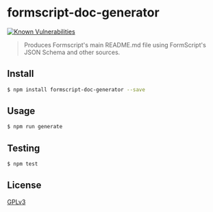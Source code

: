# formscript-doc-generator

[![Known Vulnerabilities](https://snyk.io/test/github/wmfs/formscript/badge.svg?targetFile=packages%2Fformscript-doc-generator%2Fpackage.json)](https://snyk.io/test/github/wmfs/formscript?targetFile=packages%2Fformscript-doc-generator%2Fpackage.json)

> Produces Formscript's main README.md file using FormScript's JSON Schema and other sources.

## <a name="install"></a>Install
```bash
$ npm install formscript-doc-generator --save
```

## <a name="usage"></a>Usage
```bash
$ npm run generate
```

## <a name="test"></a>Testing

```bash
$ npm test
```

## <a name="license"></a>License
[GPLv3](https://github.com/wmfs/formscript/blob/master/LICENSE)
